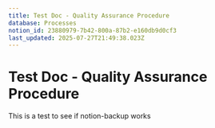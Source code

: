 ```yaml
---
title: Test Doc - Quality Assurance Procedure
database: Processes
notion_id: 23880979-7b42-800a-87b2-e160db9d0cf3
last_updated: 2025-07-27T21:49:38.023Z
---
```


# Test Doc - Quality Assurance Procedure


This is a test to see if notion-backup works

